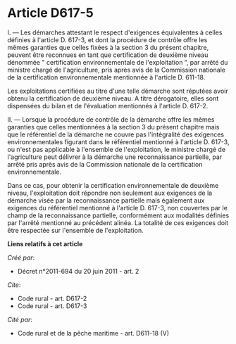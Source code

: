 # Article D617-5

I. ― Les démarches attestant le respect d'exigences équivalentes à celles définies à l'article D. 617-3, et dont la procédure
de contrôle offre les mêmes garanties que celles fixées à la section 3 du présent chapitre, peuvent être reconnues en tant
que certification de deuxième niveau dénommée " certification environnementale de l'exploitation ”, par arrêté du ministre
chargé de l'agriculture, pris après avis de la Commission nationale de la certification environnementale mentionnée à
l'article D. 611-18. 

Les exploitations certifiées au titre d'une telle démarche sont réputées avoir obtenu la certification de deuxième niveau. A
titre dérogatoire, elles sont dispensées du bilan et de l'évaluation mentionnés à l'article D. 617-2. 

II. ― Lorsque la procédure de contrôle de la démarche offre les mêmes garanties que celles mentionnées à la section 3 du
présent chapitre mais que le référentiel de la démarche ne couvre pas l'intégralité des exigences environnementales figurant
dans le référentiel mentionné à l'article D. 617-3, ou n'est pas applicable à l'ensemble de l'exploitation, le ministre
chargé de l'agriculture peut délivrer à la démarche une reconnaissance partielle, par arrêté pris après avis de la Commission
nationale de la certification environnementale. 

Dans ce cas, pour obtenir la certification environnementale de deuxième niveau, l'exploitation doit répondre non seulement
aux exigences de la démarche visée par la reconnaissance partielle mais également aux exigences du référentiel mentionné à
l'article D. 617-3, non couvertes par le champ de la reconnaissance partielle, conformément aux modalités définies par
l'arrêté mentionné au précédent alinéa. La totalité de ces exigences doit être respectée sur l'ensemble de l'exploitation.

**Liens relatifs à cet article**

_Créé par_:

  - Décret n°2011-694 du 20 juin 2011 - art. 2

_Cite_:

  - Code rural - art. D617-2
  - Code rural - art. D617-3

_Cité par_:

  - Code rural et de la pêche maritime - art. D611-18 (V)
